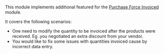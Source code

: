 This module implements additional featured for the [Purchase Force
Invoiced](https://github.com/OCA/purchase-workflow/tree/16.0/purchase_force_invoiced)
module.

It covers the following scenarios:

- One need to modify the quantity to be invoiced after the products were
  received. Eg .you negotiated an extra discount from your vendor.
- You would like to fix some issues with quantities invoiced cause by
  incorrect data entry.
